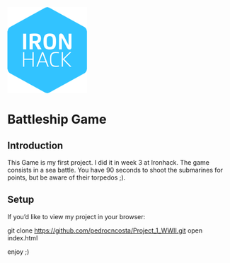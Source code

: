 ![logo](./docs/assets/imgs/newlogoIH.png)

# Battleship Game

## Introduction

This Game is my first project. I did it in week 3 at Ironhack. The game consists in a sea battle. You have 90 seconds to shoot the submarines for points, but be aware of their torpedos ;).

## Setup

If you’d like to view my project in your browser:

git clone https://github.com/pedrocncosta/Project_1_WWII.git
open index.html

enjoy ;)
